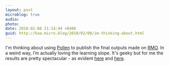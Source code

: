 ```yaml
---
layout: post
microblog: true
audio: 
photo: 
date: 2018-02-08 21:14:44 +0400
guid: http://kaa.micro.blog/2018/02/08/im-thinking-about.html
---
```

I'm thinking about using [Pollen](http://pollenpub.com) to publish the final outputs made on [RMO](http://rmo.life). In a weird way, I’m actually  loving the learning slope. It's geeky but for me the results are pretty spectacular - as evident [here](https://beautifulracket.com) and [here](https://practicaltypography.com).
